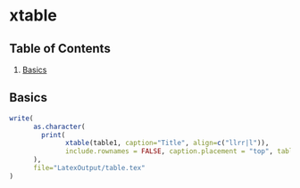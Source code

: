 # xtable

## Table of Contents
1. [Basics](#basics)

## Basics
```r
write(
      as.character(
        print(
              xtable(table1, caption="Title", align=c("llrr|l")), 
              include.rownames = FALSE, caption.placement = "top", table.placement="H")
      ), 
      file="LatexOutput/table.tex"
)
```

